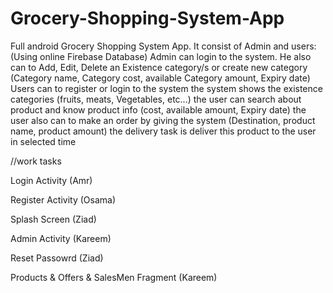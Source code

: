 # Grocery-Shopping-System-App
Full android Grocery Shopping System App. It consist of Admin and users: (Using online Firebase Database) Admin can login to the system. He also can to Add, Edit, Delete an Existence category/s  or create new category (Category name, Category cost, available Category amount, Expiry date)  Users can to register or login to the system  the system shows the existence categories (fruits, meats, Vegetables, etc...) the user can search about product and know product info (cost, available amount, Expiry date) the user also can to make an order by giving the system (Destination, product name, product amount) the delivery task is deliver this product to the user in selected time

//work tasks

Login Activity (Amr)

Register Activity (Osama)

Splash Screen (Ziad)

Admin Activity (Kareem)

Reset Passowrd (Ziad)

Products & Offers & SalesMen Fragment (Kareem)


